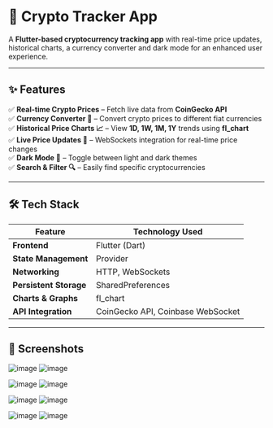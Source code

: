 # 🚀 Crypto Tracker App  

A **Flutter-based cryptocurrency tracking app** with real-time price updates, historical charts, a currency converter and dark mode for an enhanced user experience.  



---

## ✨ Features  

✅ **Real-time Crypto Prices** – Fetch live data from **CoinGecko API**  
✅ **Currency Converter 💱** – Convert crypto prices to different fiat currencies  
✅ **Historical Price Charts 📈** – View **1D, 1W, 1M, 1Y** trends using **fl_chart**  
✅ **Live Price Updates 🔄** – WebSockets integration for real-time price changes  
✅ **Dark Mode 🌙** – Toggle between light and dark themes  
✅ **Search & Filter 🔍** – Easily find specific cryptocurrencies  

---

## 🛠️ Tech Stack  

| Feature                | Technology Used        |
|------------------------|------------------------|
| **Frontend**           | Flutter (Dart)         |
| **State Management**   | Provider               |
| **Networking**         | HTTP, WebSockets       |
| **Persistent Storage** | SharedPreferences      |
| **Charts & Graphs**    | fl_chart               |
| **API Integration**    | CoinGecko API, Coinbase WebSocket |

---

## 📸 Screenshots
![image](https://github.com/user-attachments/assets/6a9d2b3d-63de-483c-89cb-6b7dd7693c3c)
![image](https://github.com/user-attachments/assets/20542072-18d2-4ca0-b889-ddb6db268f32)

![image](https://github.com/user-attachments/assets/c9b38daa-aa85-4b52-be73-4d9b985a42d9)
![image](https://github.com/user-attachments/assets/b46e50af-6425-4296-84de-d6c830949060)

![image](https://github.com/user-attachments/assets/f2a1144e-d116-40a4-9f0e-ac15062062cf)
![image](https://github.com/user-attachments/assets/da70ec20-874b-4661-b816-3c3cf0029fbd)

![image](https://github.com/user-attachments/assets/424b427b-d4b9-44de-9232-2bba305896cb)
![image](https://github.com/user-attachments/assets/cb442387-95cb-4c67-809a-8aee5f32ecf7)







